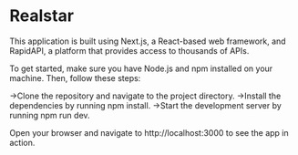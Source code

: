 # Realstar

This application is built using Next.js, a React-based web framework, and RapidAPI, a platform that provides access to thousands of APIs.

To get started, make sure you have Node.js and npm installed on your machine. Then, follow these steps:

->Clone the repository and navigate to the project directory.
->Install the dependencies by running npm install.
->Start the development server by running npm run dev.

Open your browser and navigate to http://localhost:3000 to see the app in action.
